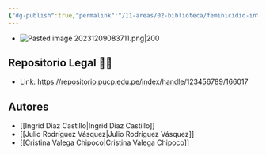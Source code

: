 ```yaml
---
{"dg-publish":true,"permalink":"/11-areas/02-biblioteca/feminicidio-interpretacion-de-un-delito/","noteIcon":""}
---
```


- ![Pasted image 20231209083711.png|200](/img/user/02%20Image/Pasted%20image%2020231209083711.png)
## Repositorio Legal 🤸‍♂️
- Link: https://repositorio.pucp.edu.pe/index/handle/123456789/166017
## Autores
- [[Ingrid Díaz Castillo\|Ingrid Díaz Castillo]]
- [[Julio Rodríguez Vásquez\|Julio Rodríguez Vásquez]]
- [[Cristina Valega Chipoco\|Cristina Valega Chipoco]]